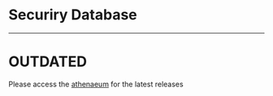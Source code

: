 # Securiry Database
---

# OUTDATED

Please access the [athenaeum](https://github.com/securitybydesign/athenaeum) for the latest releases 


